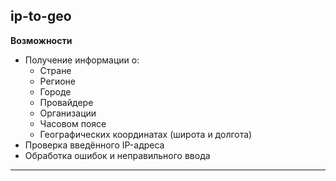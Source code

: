 **ip-to-geo**
---
**Возможности**

- Получение информации о:
  - Стране
  - Регионе
  - Городе
  - Провайдере
  - Организации
  - Часовом поясе
  - Географических координатах (широта и долгота)
- Проверка введённого IP-адреса
- Обработка ошибок и неправильного ввода

---
